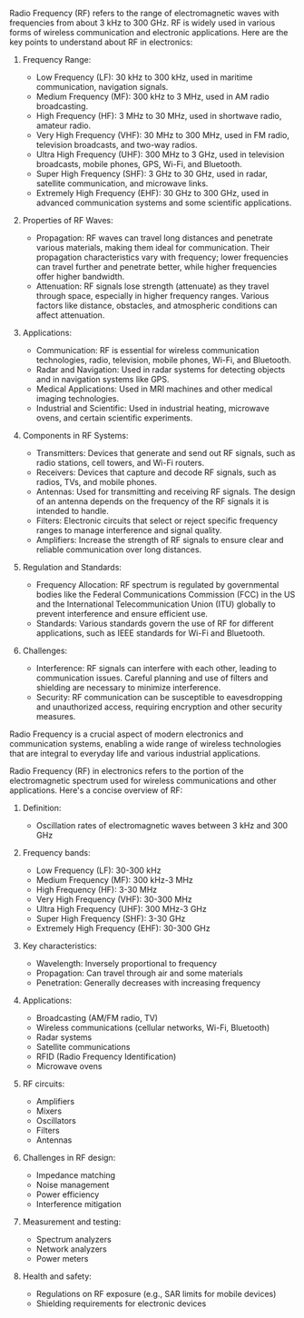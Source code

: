 Radio Frequency (RF) refers to the range of electromagnetic waves with frequencies  from about 3 kHz to 300 GHz. RF is widely used in various forms of wireless communication and electronic applications. Here are the key points to understand about RF in electronics:

1. Frequency Range:

   - Low Frequency (LF): 30 kHz to 300 kHz, used in maritime communication, navigation signals.
   - Medium Frequency (MF): 300 kHz to 3 MHz, used in AM radio broadcasting.
   - High Frequency (HF): 3 MHz to 30 MHz, used in shortwave radio, amateur radio.
   - Very High Frequency (VHF): 30 MHz to 300 MHz, used in FM radio, television broadcasts, and two-way radios.
   - Ultra High Frequency (UHF): 300 MHz to 3 GHz, used in television broadcasts, mobile phones, GPS, Wi-Fi, and Bluetooth.
   - Super High Frequency (SHF): 3 GHz to 30 GHz, used in radar, satellite communication, and microwave links.
   - Extremely High Frequency (EHF): 30 GHz to 300 GHz, used in advanced communication systems and some scientific applications.

2. Properties of RF Waves:

   - Propagation: RF waves can travel long distances and penetrate various materials, making them ideal for communication. Their propagation characteristics vary with frequency; lower frequencies can travel further and penetrate better, while higher frequencies offer higher bandwidth.
   - Attenuation: RF signals lose strength (attenuate) as they travel through space, especially in higher frequency ranges. Various factors like distance, obstacles, and atmospheric conditions can affect attenuation.

3. Applications:

   - Communication: RF is essential for wireless communication technologies,  radio, television, mobile phones, Wi-Fi, and Bluetooth.
   - Radar and Navigation: Used in radar systems for detecting objects and in navigation systems like GPS.
   - Medical Applications: Used in MRI machines and other medical imaging technologies.
   - Industrial and Scientific: Used in industrial heating, microwave ovens, and certain scientific experiments.

4. Components in RF Systems:

   - Transmitters: Devices that generate and send out RF signals, such as radio stations, cell towers, and Wi-Fi routers.
   - Receivers: Devices that capture and decode RF signals, such as radios, TVs, and mobile phones.
   - Antennas: Used for transmitting and receiving RF signals. The design of an antenna depends on the frequency of the RF signals it is intended to handle.
   - Filters: Electronic circuits that select or reject specific frequency ranges to manage interference and signal quality.
   - Amplifiers: Increase the strength of RF signals to ensure clear and reliable communication over long distances.

5. Regulation and Standards:

   - Frequency Allocation: RF spectrum is regulated by governmental bodies like the Federal Communications Commission (FCC) in the US and the International Telecommunication Union (ITU) globally to prevent interference and ensure efficient use.
   - Standards: Various standards govern the use of RF for different applications, such as IEEE standards for Wi-Fi and Bluetooth.

6. Challenges:

   - Interference: RF signals can interfere with each other, leading to communication issues. Careful planning and use of filters and shielding are necessary to minimize interference.
   - Security: RF communication can be susceptible to eavesdropping and unauthorized access, requiring encryption and other security measures.

Radio Frequency is a crucial aspect of modern electronics and communication systems, enabling a wide range of wireless technologies that are integral to everyday life and various industrial applications.

Radio Frequency (RF) in electronics refers to the portion of the electromagnetic spectrum used for wireless communications and other applications. Here's a concise overview of RF:

1. Definition:

   - Oscillation rates of electromagnetic waves between 3 kHz and 300 GHz

2. Frequency bands:

   - Low Frequency (LF): 30-300 kHz
   - Medium Frequency (MF): 300 kHz-3 MHz
   - High Frequency (HF): 3-30 MHz
   - Very High Frequency (VHF): 30-300 MHz
   - Ultra High Frequency (UHF): 300 MHz-3 GHz
   - Super High Frequency (SHF): 3-30 GHz
   - Extremely High Frequency (EHF): 30-300 GHz

3. Key characteristics:

   - Wavelength: Inversely proportional to frequency
   - Propagation: Can travel through air and some materials
   - Penetration: Generally decreases with increasing frequency

4. Applications:

   - Broadcasting (AM/FM radio, TV)
   - Wireless communications (cellular networks, Wi-Fi, Bluetooth)
   - Radar systems
   - Satellite communications
   - RFID (Radio Frequency Identification)
   - Microwave ovens

5. RF circuits:

   - Amplifiers
   - Mixers
   - Oscillators
   - Filters
   - Antennas

6. Challenges in RF design:

   - Impedance matching
   - Noise management
   - Power efficiency
   - Interference mitigation

7. Measurement and testing:

   - Spectrum analyzers
   - Network analyzers
   - Power meters

8. Health and safety:

   - Regulations on RF exposure (e.g., SAR limits for mobile devices)
   - Shielding requirements for electronic devices
